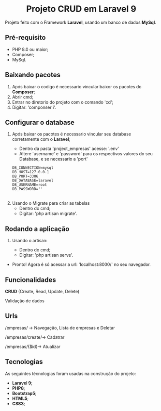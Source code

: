 <h1 Align='center'>Projeto CRUD em Laravel 9</h1>
  <p> Projeto feito com o Framework <strong>Laravel</strong>, usando um banco de dados <strong>MySql</strong>.</p>

<h2>Pré-requisito</h2>

<ul>
  <li>PHP 8.0 ou maior;</li>
  <li>Composer;</li>
  <li>MySql.</li>
</ul>

<h2>Baixando pacotes</h2>

<ol>
  <li>Após baixar o codigo é necessario vincular baixor os pacotes do <strong>Composer</strong>;</li>
    <li>Abrir cmd;</li>
    <li>Entrar no diretorio do projeto com o comando 'cd';</li>
    <li>Digitar: 'componser i'.</li>
  </ul>
</ol>

<h2>Configurar o database</h2>

<ol>
  <li>Após baixar os pacotes é necessario vincular seu database corretamente com o <strong>Laravel</strong>;</li>
    <ul><li>Dentro da pasta 'project_empresas' acesse: '.env'</li>
    <li>Altere 'username' e 'password' para os respectivos valores do seu Database, e se necessario a 'port'</li></ul>

    DB_CONNECTION=mysql
    DB_HOST=127.0.0.1
    DB_PORT=3306
    DB_DATABASE=laravel
    DB_USERNAME=root
    DB_PASSWORD=''
  <br>

<li> Usando o Migrate para criar as tabelas</ li>
  <ul>
    <li>Dentro do cmd;</li>
    <li>Digitar: 'php artisan migrate'.</li>
  </ul>
</ol>

<h2>Rodando a aplicação</h2>
<ol>
<li>Usando o artisan: </li>
<ul>
    <li>Dentro do cmd;</li>
    <li>Digitar: 'php artisan serve'.</li>
</ul>
</ol>

<ul><li>Pronto! Agora é só acessar a url: 'localhost:8000/' no seu navegador.</li></ul>

<h2>Funcionalidades</h2>

  <p><strong>CRUD</strong> (Create, Read, Update, Delete)</p>
  <p>Validação de dados</p>
  
<h2>Urls</h2>
<p>/empresas/ -> Navegação, Lista de empresas e Deletar</p>
<p>/empresas/create/-> Cadatrar</p>
<p>/empresas/{$id}-> Atualizar </p>

<h2>Tecnologias</h2>
<p>As seguintes técnologias foram usadas na construção do projeto:</p>
<ul>
  <li><strong>Laravel 9</strong>;</li>
  <li><strong>PHP8</strong>;</li>
  <li><strong>Bootstrap5</strong>;</li>
  <li><strong>HTML5</strong>;</li>
  <li><strong>CSS3</strong>;</li>
</ul>
